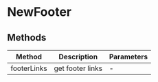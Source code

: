 # NewFooter

## Methods

<!-- @vuese:NewFooter:methods:start -->
|Method|Description|Parameters|
|---|---|---|
|footerLinks|get footer links|-|

<!-- @vuese:NewFooter:methods:end -->


